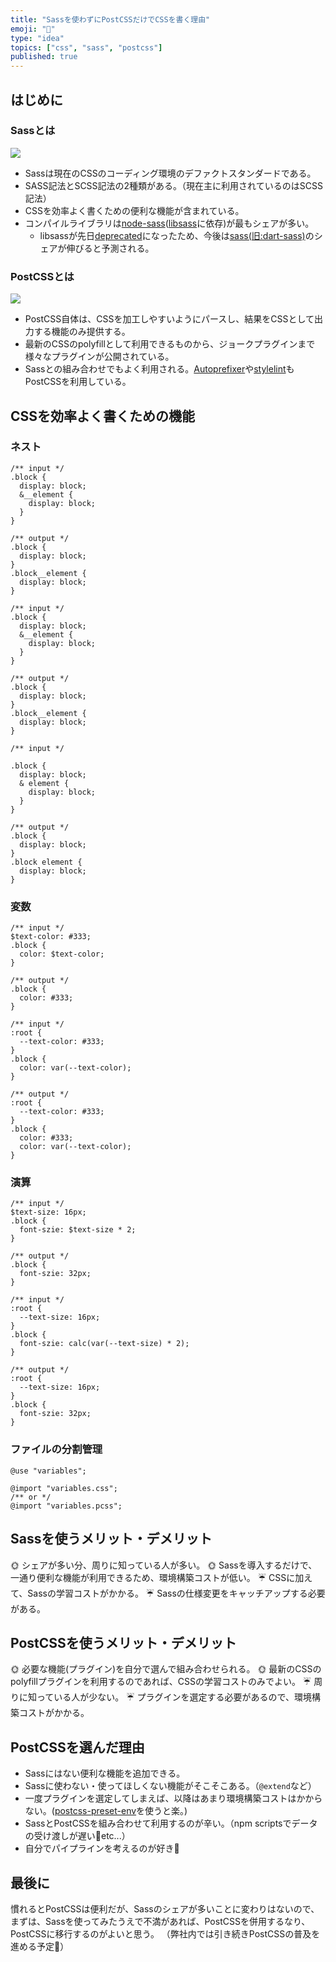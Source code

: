 ```yaml
---
title: "Sassを使わずにPostCSSだけでCSSを書く理由"
emoji: "🤔"
type: "idea"
topics: ["css", "sass", "postcss"]
published: true
---
```


## はじめに
### Sassとは
![](https://raw.githubusercontent.com/ohnaka0410/ohnaka0410-zenn-contents/main/articles/assets/2e7f38a1ee5e5637b597/sass.png)

- Sassは現在のCSSのコーディング環境のデファクトスタンダードである。
- SASS記法とSCSS記法の2種類がある。（現在主に利用されているのはSCSS記法）
- CSSを効率よく書くための便利な機能が含まれている。
- コンパイルライブラリは[node-sass](https://www.npmjs.com/package/node-sass)([libsass](https://github.com/sass/libsass)に依存)が最もシェアが多い。
    - libsassが先日[deprecated](https://sass-lang.com/blog/libsass-is-deprecated)になったため、今後は[sass(旧:dart-sass)](https://www.npmjs.com/package/sass)のシェアが伸びると予測される。

### PostCSSとは
![](https://raw.githubusercontent.com/ohnaka0410/ohnaka0410-zenn-contents/main/articles/assets/2e7f38a1ee5e5637b597/postcss.png)

- PostCSS自体は、CSSを加工しやすいようにパースし、結果をCSSとして出力する機能のみ提供する。
- 最新のCSSのpolyfillとして利用できるものから、ジョークプラグインまで様々なプラグインが公開されている。
- Sassとの組み合わせでもよく利用される。[Autoprefixer](https://github.com/postcss/autoprefixer)や[stylelint](https://stylelint.io/)もPostCSSを利用している。

## CSSを効率よく書くための機能
### ネスト
```scss:SCSS
/** input */
.block {
  display: block;
  &__element {
    display: block;
  }
}

/** output */
.block {
  display: block;
}
.block__element {
  display: block;
}
```

```scss:PostCSS(postcss-nested)
/** input */
.block {
  display: block;
  &__element {
    display: block;
  }
}

/** output */
.block {
  display: block;
}
.block__element {
  display: block;
}
```


```scss:PostCSS(postcss-nesting)
/** input */

.block {
  display: block;
  & element {
    display: block;
  }
}

/** output */
.block {
  display: block;
}
.block element {
  display: block;
}
```

### 変数
```scss:SCSS
/** input */
$text-color: #333;
.block {
  color: $text-color;
}

/** output */
.block {
  color: #333;
}
```

```scss:PostCSS(postcss-custom-properties)
/** input */
:root {
  --text-color: #333;
}
.block {
  color: var(--text-color);
}

/** output */
:root {
  --text-color: #333;
}
.block {
  color: #333;
  color: var(--text-color);
}
```

### 演算
```scss:SCSS
/** input */
$text-size: 16px;
.block {
  font-szie: $text-size * 2;
}

/** output */
.block {
  font-szie: 32px;
}
```

```scss:PostCSS(postcss-calc)
/** input */
:root {
  --text-size: 16px;
}
.block {
  font-szie: calc(var(--text-size) * 2);
}

/** output */
:root {
  --text-size: 16px;
}
.block {
  font-szie: 32px;
}

```

### ファイルの分割管理
```scss:SCSS
@use "variables";
```

```scss:PostCSS(postcss-import)
@import "variables.css";
/** or */
@import "variables.pcss";
```

## Sassを使うメリット・デメリット
🌞 シェアが多い分、周りに知っている人が多い。
🌞 Sassを導入するだけで、一通り便利な機能が利用できるため、環境構築コストが低い。
☔ CSSに加えて、Sassの学習コストがかかる。
☔ Sassの仕様変更をキャッチアップする必要がある。

## PostCSSを使うメリット・デメリット
🌞 必要な機能(プラグイン)を自分で選んで組み合わせられる。
🌞 最新のCSSのpolyfillプラグインを利用するのであれば、CSSの学習コストのみでよい。
☔ 周りに知っている人が少ない。
☔ プラグインを選定する必要があるので、環境構築コストがかかる。

## PostCSSを選んだ理由
- Sassにはない便利な機能を追加できる。
- Sassに使わない・使ってほしくない機能がそこそこある。（`@extend`など）
- 一度プラグインを選定してしまえば、以降はあまり環境構築コストはかからない。([postcss-preset-env](https://preset-env.cssdb.org/)を使うと楽。)
- SassとPostCSSを組み合わせて利用するのが辛い。（npm scriptsでデータの受け渡しが遅い🐌etc...）
- 自分でパイプラインを考えるのが好き🤔

## 最後に
慣れるとPostCSSは便利だが、Sassのシェアが多いことに変わりはないので、
まずは、Sassを使ってみたうえで不満があれば、PostCSSを併用するなり、PostCSSに移行するのがよいと思う。
（弊社内では引き続きPostCSSの普及を進める予定🚀）
